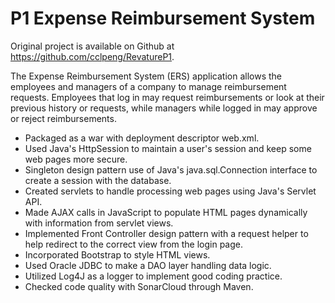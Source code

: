 # P1 Expense Reimbursement System
Original project is available on Github at https://github.com/cclpeng/RevatureP1.

The Expense Reimbursement System (ERS) application allows the employees 
and managers of a company to manage reimbursement requests. Employees 
that log in may request reimbursements or look at their previous history 
or requests, while managers while logged in may approve or reject 
reimbursements. 

- Packaged as a war with deployment descriptor web.xml.
- Used Java's HttpSession to maintain a user's session and keep some web 
pages more secure.
- Singleton design pattern use of Java's java.sql.Connection interface 
to 
create a session with the database.
- Created servlets to handle processing web pages using Java's Servlet 
API.
- Made AJAX calls in JavaScript  to populate HTML pages dynamically with 
information from servlet views.
- Implemented Front Controller design pattern with a request helper to 
help redirect to the correct view from the login page.
- Incorporated Bootstrap to style  HTML views.
- Used Oracle JDBC to make a DAO layer handling data logic. 
- Utilized Log4J as a logger to implement good coding practice.
- Checked code quality with SonarCloud through Maven.
